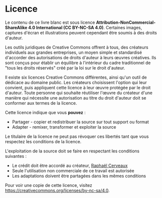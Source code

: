 # Licence

Le contenu de ce livre blanc est sous licence **Attribution-NonCommercial-ShareAlike 4.0 International (CC BY-NC-SA 4.0)**. Certaines images, captures d'écran et illustrations peuvent cependant être soumis à des droits d'auteur.

Les outils juridiques de Creative Commons offrent à tous, des créateurs individuels aux grandes entreprises, un moyen simple et standardisé d'accorder des autorisations de droits d'auteur à leurs œuvres créatives. Ils sont conçus pour établir un équilibre à l'intérieur du cadre traditionnel de "tous les droits réservés" créé par la loi sur le droit d'auteur.

Il existe six licences Creative Commons différentes, ainsi qu'un outil de dédicace au domaine public. Les créateurs choisissent l'option qui leur convient, puis appliquent cette licence à leur œuvre protégée par le droit d'auteur. Toute personne qui souhaite réutiliser l'œuvre du créateur d'une manière qui nécessite une autorisation au titre du droit d'auteur doit se conformer aux termes de la licence.

Cette licence indique que vous **pouvez** :

-   Partager - copier et redistribuer la source sur tout support ou format
-   Adapter - remixer, transformer et exploiter la source

Le titulaire de la licence ne peut pas révoquer ces libertés tant que vous respectez les conditions de la licence.

L'exploitation de la source doit se faire en respectant les conditions suivantes :

-   Le crédit doit être accordé au créateur, [Raphaël Cerveaux](https://crvx.fr/)
-   Seule l'utilisation non commerciale de ce travail est autorisée
-   Les adaptations doivent être partagées dans les mêmes conditions

Pour voir une copie de cette licence, visitez <https://creativecommons.org/licenses/by-nc-sa/4.0>.
